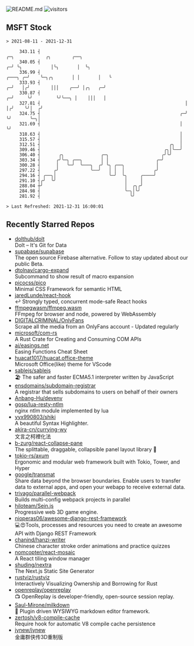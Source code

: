 ![README.md](https://github.com/Gerhut/Gerhut/workflows/README.md/badge.svg)
![visitors](https://visitors.vercel.app/Gerhut/Gerhut?token=8cf69d1f6813d272ef062726b6070c9be4ff72038cfe5a7ded7384a8da65d866)

## MSFT Stock

```
> 2021-08-11 - 2021-12-31

     343.11 ┤                                                                     ╭─╮            ╭╮        ╭──╮  
     340.05 ┤                                                                   ╭─╯ ╰╮           │╰╮       │  ╰╮ 
     336.99 ┤                                                           ╭───╮ ╭─╯    ╰─╮╭╮       │ │       │   ╰ 
     333.93 ┤                                                         ╭─╯   │╭╯        │││    ╭──╯ │╭╮   ╭─╯     
     330.87 ┤                                                       ╭─╯     ╰╯         ╰╯╰──╮ │    │││   │       
     327.81 ┤                                                       │                       │╭╯    ╰╯│  ╭╯       
     324.75 ┤                                                     ╭─╯                       ╰╯       ╰─╮│        
     321.69 ┤                                                     │                                    ╰╯        
     318.63 ┤                                                     │                                              
     315.57 ┤                                                     │                                              
     312.51 ┤                                                 ╭╮  │                                              
     309.46 ┤                                               ╭╮│╰──╯                                              
     306.40 ┤       ╭╮              ╭─╮                    ╭╯╰╯                                                  
     303.34 ┤      ╭╯╰─╮ ╭──╮       │ │                  ╭─╯                                                     
     300.28 ┤      │   ╰─╯  ╰───╮  ╭╯ ╰╮ ╭──╮            │                                                       
     297.22 ┤     ╭╯            ╰──╯   │ │  │           ╭╯                                                       
     294.16 ┤ ╭──╮│                    ╰─╯  ╰╮     ╭────╯                                                        
     291.10 ┤╭╯  ╰╯                          │     │                                                             
     288.04 ┼╯                               │  ╭╮╭╯                                                             
     284.98 ┤                                ╰─╮│╰╯                                                              
     281.92 ┤                                  ╰╯                                                                

> Last Refreshed: 2021-12-31 16:00:01
```

## Recently Starred Repos

- [dolthub/dolt](https://github.com/dolthub/dolt)  
  Dolt – It's Git for Data
- [supabase/supabase](https://github.com/supabase/supabase)  
  The open source Firebase alternative. Follow to stay updated about our public Beta.
- [dtolnay/cargo-expand](https://github.com/dtolnay/cargo-expand)  
  Subcommand to show result of macro expansion
- [picocss/pico](https://github.com/picocss/pico)  
  Minimal CSS Framework for semantic HTML
- [jaredLunde/react-hook](https://github.com/jaredLunde/react-hook)  
  ↩ Strongly typed, concurrent mode-safe React hooks
- [ffmpegwasm/ffmpeg.wasm](https://github.com/ffmpegwasm/ffmpeg.wasm)  
  FFmpeg for browser and node, powered by WebAssembly
- [DIGITALCRIMINAL/OnlyFans](https://github.com/DIGITALCRIMINAL/OnlyFans)  
  Scrape all the media from an OnlyFans account - Updated regularly
- [microsoft/com-rs](https://github.com/microsoft/com-rs)  
  A Rust Crate for Creating and Consuming COM APIs
- [ai/easings.net](https://github.com/ai/easings.net)  
  Easing Functions Cheat Sheet
- [huacat1017/huacat.office-theme](https://github.com/huacat1017/huacat.office-theme)  
  Microsoft Office(like) theme for VScode
- [sablejs/sablejs](https://github.com/sablejs/sablejs)  
  🏖️ The safer and faster ECMA5.1 interpreter written by JavaScript
- [ensdomains/subdomain-registrar](https://github.com/ensdomains/subdomain-registrar)  
  A registrar that sells subdomains to users on behalf of their owners
- [Anbang-Hu/devenv](https://github.com/Anbang-Hu/devenv)  
- [gosp/lua-resty-ntlm](https://github.com/gosp/lua-resty-ntlm)  
  nginx ntlm module implemented by lua
- [yyx990803/shiki](https://github.com/yyx990803/shiki)  
  A beautiful Syntax Highlighter.
- [akira-cn/currying-wy](https://github.com/akira-cn/currying-wy)  
  文言之柯裡化法
- [b-zurg/react-collapse-pane](https://github.com/b-zurg/react-collapse-pane)  
  The splittable, draggable, collapsible panel layout library 🎉
- [tokio-rs/axum](https://github.com/tokio-rs/axum)  
  Ergonomic and modular web framework built with Tokio, Tower, and Hyper
- [google/transmat](https://github.com/google/transmat)  
  Share data beyond the browser boundaries. Enable users to transfer data to external apps, and open your webapp to receive external data.
- [trivago/parallel-webpack](https://github.com/trivago/parallel-webpack)  
  Builds multi-config webpack projects in parallel
- [hiloteam/Sein.js](https://github.com/hiloteam/Sein.js)  
  Progressive web 3D game engine.
- [nioperas06/awesome-django-rest-framework](https://github.com/nioperas06/awesome-django-rest-framework)  
   💻😍Tools, processes and resources you need to create an awesome API with Django REST Framework
- [chanind/hanzi-writer](https://github.com/chanind/hanzi-writer)  
  Chinese character stroke order animations and practice quizzes
- [nomcopter/react-mosaic](https://github.com/nomcopter/react-mosaic)  
  A React tiling window manager
- [shuding/nextra](https://github.com/shuding/nextra)  
  The Next.js Static Site Generator
- [rustviz/rustviz](https://github.com/rustviz/rustviz)  
  Interactively Visualizing Ownership and Borrowing for Rust
- [openreplay/openreplay](https://github.com/openreplay/openreplay)  
  :tv: OpenReplay is developer-friendly, open-source session replay.
- [Saul-Mirone/milkdown](https://github.com/Saul-Mirone/milkdown)  
  🍼 Plugin driven WYSIWYG  markdown editor framework.
- [zertosh/v8-compile-cache](https://github.com/zertosh/v8-compile-cache)  
  Require hook for automatic V8 compile cache persistence
- [jynew/jynew](https://github.com/jynew/jynew)  
  金庸群侠传3D重制版
